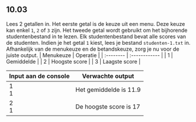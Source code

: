 ## 10.03
Lees 2 getallen in. Het eerste getal is de keuze uit een menu. Deze keuze kan enkel `1`, `2` of `3` zijn. Het tweede getal wordt gebruikt om het bijhorende studentenbestand in te lezen. Elk studentenbestand bevat alle scores van de studenten. Indien je het getal `1` kiest, lees je bestand `studenten-1.txt` in. Afhankelijk van de menukeuze en de betandskeuze, zorg je nu voor de juiste output.
| Menukeuze | Operatie      |
| :-------- | :------------ |
| 1         | Gemiddelde    |
| 2         | Hoogste score |
| 3         | Laagste score |

| Input aan de console | Verwachte output |
|----------------------|------------------|
| 1<br>1 | Het gemiddelde is 11.9 |
| 2<br>1 | De hoogste score is 17 |